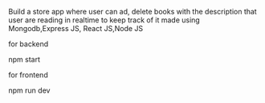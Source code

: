 Build a store app where user can ad, delete books with the description that user are reading in realtime to keep track of it made using Mongodb,Express JS, React JS,Node JS



for backend 

npm start



for frontend

npm run dev
